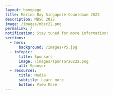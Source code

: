 ```yaml
---
layout: homepage
title: Marina Bay Singapore Countdown 2022
description: MBSC 2022
image: /images/mbsc22.png
permalink: /
notification: Stay tuned for more information!
sections:
  - hero:
      background: /images/P5.jpg
  - infopic:
      title: Sponsors
      image: /images/sponsor2022a.png
      alt: Sponsor
  - resources:
      title: Media
      subtitle: Learn more
      button: View More
---
```

